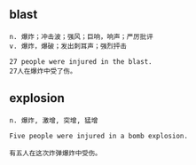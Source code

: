 
## blast
```
n. 爆炸；冲击波；强风；巨响，响声；严厉批评
v. 爆炸，爆破；发出刺耳声；强烈抨击

27 people were injured in the blast.
27人在爆炸中受了伤。
```

## explosion
```
n. 爆炸, 激增, 突增, 猛增

Five people were injured in a bomb explosion.

有五人在这次炸弹爆炸中受伤。
```
